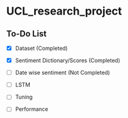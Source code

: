 # UCL_research_project

## To-Do List

* [x] Dataset (Completed)
* [x] Sentiment Dictionary/Scores (Completed)
* [ ] Date wise sentiment (Not Completed)
* [ ] LSTM
* [ ] Tuning
* [ ] Performance

